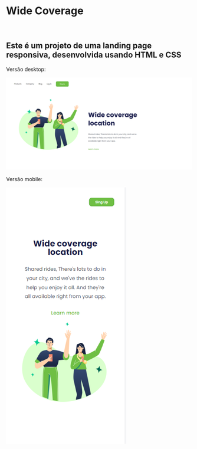 <h1>Wide Coverage</h1>
<br>
<h2>Este é um projeto de uma landing page responsiva, desenvolvida usando HTML e CSS</h2>
<p>Versão desktop:</p>
<img src=https://github.com/fabiofzk/Projeto-wide/blob/main/assets/wide-desktop.png>
<p>Versão mobile:</p>
<img src=https://github.com/fabiofzk/Projeto-wide/blob/main/assets/wide-mobile.png>

